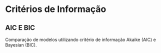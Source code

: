 # Critérios de Informação
## AIC E BIC
Comparação de modelos utilizando critério de informação Akaike (AIC) e Bayesian (BIC).
